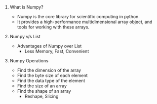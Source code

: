 1. What is Numpy?
   * Numpy is the core library for scientific computing in python.
   * It provides a high-performance multidimensional array object, and tools for working with these arrays.

2. Numpy v/s List
   * Advantages of Numpy over List
      * Less Memory, Fast, Convenient

3. Numpy Operations 
   * Find the dimension of the array
   * Find the byte size of each element
   * Find the data type of the element
   * Find the size of an array
   * Find the shape of an array
      * Reshape, Slicing
